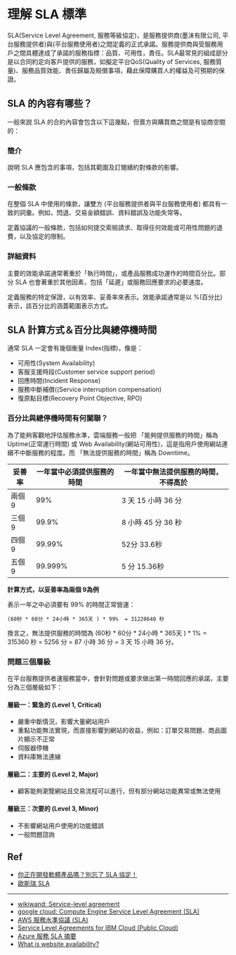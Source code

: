 # 理解 SLA 標準
SLA(Service Level Agreement, 服務等級協定)，是服務提供商(墨沫有限公司, 平台服務提供者)與(平台服務使用者)之間定義的正式承諾。服務提供商與受服務用戶之間具體達成了承諾的服務指標：品質、可用性，責任。SLA最常見的組成部分是以合同約定向客戶提供的服務，如擬定平台QoS(Quality of Services, 服務質量)、服務品質效能、責任歸屬及賠償事項，藉此保障購買人的權益及可預期的保證。

## SLA 的內容有哪些？
一般來說 SLA 的合約內容會包含以下這幾點，但賣方與購買商之間是有協商空間的：

### 簡介
說明 SLA 應包含的事項，包括其範圍及訂閱續約對條款的影響。

### 一般條款
在整個 SLA 中使用的條款，讓雙方 (平台服務提供者與平台服務使用者) 都具有一致的詞彙。例如，閃退、交易金額錯誤、資料錯誤及功能失常等。

定義協議的一般條款，包括如何提交索賠請求、取得任何效能或可用性問題的退費，以及協定的限制。

### 詳細資料
主要的效能承諾通常著重於「執行時間」，或產品服務成功運作的時間百分比。部分 SLA 也會著重於其他因素，包括「延遲」或服務回應要求的必要速度。

定義服務的特定保證，以有效率、妥善率來表示。效能承諾通常是以 %(百分比) 表示，該百分比的涵蓋範圍表示方式。

## SLA 計算方式＆百分比與總停機時間

通常 SLA 一定會有幾個衡量 Index(指標)，像是：

* 可用性(System Availability)
* 客服支援時段(Customer service support period)
* 回應時間(Incident Response)
* 服務中斷補償((Service interruption compensation)
* 復原點目標(Recovery Point Objective, RPO)


### 百分比與總停機時間有何關聯？
為了能夠客觀地評估服務水準，雲端服務一般把 「能夠提供服務的時間」稱為 Uptime(正常運行時間) 或 Web Availability(網站可用性)，這是指用戶使用網站連續不中斷服務的程度。而 「無法提供服務的時間」稱為 Downtime。

| 妥善率 | 一年當中必須提供服務的時間 | 一年當中無法提供服務的時間，不得高於 |
| -------- | -------- | -------- |
| 兩個 9     | 99%     | 3 天 15 小時 36 分     |
| 三個 9     | 99.9%     | 8 小時 45 分 36 秒     |
| 四個 9     | 99.99%     | 52分 33.6秒     |
| 五個 9     | 99.999%     | 5 分 15.36秒     |

**計算方式，以妥善率為兩個 9為例**

表示一年之中必須要有 99% 的時間正常營運：

`(60秒 * 60分 * 24小時 * 365天 ) * 99%  = 31220640 秒`

換言之，無法提供服務的時間為 (60秒 * 60分 * 24小時 * 365天 ) * 1% = 315360 秒 = 5256 分 = 87 小時 36 分 = 3 天 15 小時 36 分。


### 問題三個層級
在平台服務提供者運服務當中，會針對問題或要求做出第一時間回應的承諾，主要分為三個層級如下：

#### 層級一：緊急的 (Level 1, Critical)
* 嚴重中斷情況，影響大量網站用戶
* 重點功能無法實現，而直接影響到網站的收益，例如：訂單交易問題、商品圖片顯示不正常
* 伺服器停機
* 資料庫無法連線
#### 層級二：主要的 (Level 2, Major)
* 顧客能夠瀏覽網站且交易流程可以進行，但有部分網站功能異常或無法使用
#### 層級三：次要的 (Level 3, Minor)
* 不影響網站用戶使用的功能錯誤
* 一般問題諮詢


## Ref
- [你正在開發軟體產品嗎？別忘了 SLA 協定！](https://peterpowerfullife.com/blog/service-level-agreement/#%E7%99%BE%E5%88%86%E6%AF%94%E8%88%87%E7%B8%BD%E5%81%9C%E6%A9%9F%E6%99%82%E9%96%93%E6%9C%89%E4%BD%95%E9%97%9C%E8%81%AF)
- [歐斯瑞 SLA](https://www.astralweb.com.tw/service-level-agreement/)

--- 
- [wikiwand: Service-level agreement](https://www.wikiwand.com/en/Service-level_agreement)
- [google cloud: Compute Engine Service Level Agreement (SLA)](https://cloud.google.com/compute/sla)
- [AWS 服務水準協議 (SLA)](https://aws.amazon.com/tw/legal/service-level-agreements/)
- [Service Level Agreements for IBM Cloud (Public Cloud)](https://www.ibm.com/support/customer/csol/terms/?id=i126-9268&lc=zh-tw#detail-document)
- [Azure 服務 SLA 摘要](https://azure.microsoft.com/zh-tw/support/legal/sla/summary/)
- [What is website availability?](https://www.uptrends.com/what-is/website-availability)
